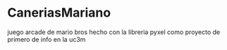 # CaneriasMariano
juego arcade de mario bros hecho con la libreria pyxel como proyecto de primero de info en la uc3m
